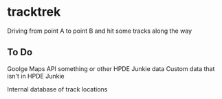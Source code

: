 tracktrek
=========

Driving from point A to point B and hit some tracks along the way

## To Do ##

Goolge Maps API something or other
HPDE Junkie data
Custom data that isn't in HPDE Junkie

Internal database of track locations



